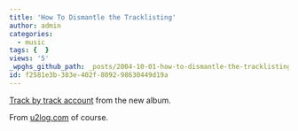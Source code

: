 ```yaml
---
title: 'How To Dismantle the Tracklisting'
author: admin
categories:
  - music
tags: {  }
views: '5'
_wpghs_github_path: _posts/2004-10-01-how-to-dismantle-the-tracklisting.md
id: f2581e3b-383e-402f-8092-98630449d19a
---
```

<p><a href="http://u2log.com/archive/qmagtrackxtrack.jpg">Track by track account</a> from the new album.</p>
<p>From <a href="http://www.u2log.com">u2log.com</a> of course.</p>
